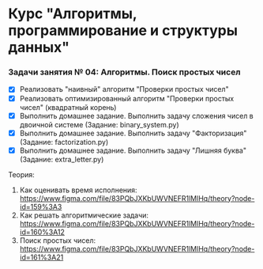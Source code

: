 # Курс "Алгоритмы, программирование и структуры данных"

### Задачи занятия № 04: Алгоритмы. Поиск простых чисел

- [x] Реализовать "наивный" алгоритм "Проверки простых чисел"
- [x] Реализовать оптимизированный алгоритм "Проверки простых чисел" (квадратный корень)
- [x] Выполнить домашнее задание. Выполнить задачу сложения чисел в двоичной системе (Задание: binary_system.py)
- [x] Выполнить домашнее задание. Выполнить задачу "Факторизация" (Задание: factorization.py)
- [x] Выполнить домашнее задание. Выполнить задачу "Лишняя буква" (Задание: extra_letter.py)

Теория: 
1. Как оценивать время исполнения: https://www.figma.com/file/83PQbJXKbUWVNEFR1lMlHq/theory?node-id=159%3A3
2. Как решать алгоритмические задачи: https://www.figma.com/file/83PQbJXKbUWVNEFR1lMlHq/theory?node-id=160%3A12
3. Поиск простых чисел: https://www.figma.com/file/83PQbJXKbUWVNEFR1lMlHq/theory?node-id=161%3A21
